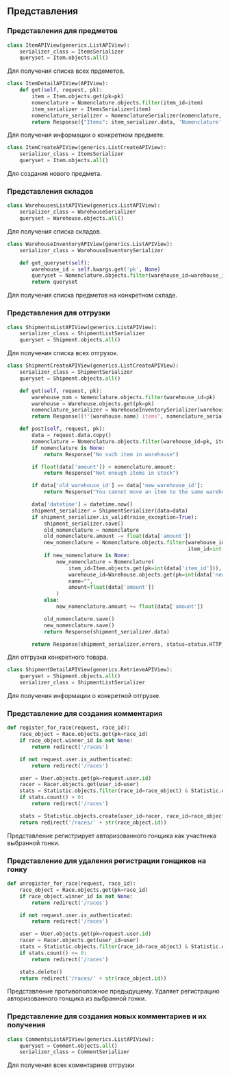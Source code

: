 ## Представления

### Представления для предметов
```py
class ItemAPIView(generics.ListAPIView):
    serializer_class = ItemsSerializer
    queryset = Item.objects.all()
```
Для получения списка всех прдеметов.

```py
class ItemDetailAPIView(APIView):
    def get(self, request, pk):
        item = Item.objects.get(pk=pk)
        nomenclature = Nomenclature.objects.filter(item_id=item)
        item_serializer = ItemsSerializer(item)
        nomenclature_serializer = NomenclatureSerializer(nomenclature, many=True)
        return Response({"Items": item_serializer.data, 'Nomenclature': nomenclature_serializer.data})
```
Для получения информации о конкретном предмете.

```py
class ItemCreateAPIView(generics.ListCreateAPIView):
    serializer_class = ItemsSerializer
    queryset = Item.objects.all()
```
Для создания нового предмета.

### Представления складов
```py
class WarehousesListAPIView(generics.ListAPIView):
    serializer_class = WarehouseSerializer
    queryset = Warehouse.objects.all()
```
Для получения списка складов.

```py
class WarehouseInventoryAPIView(generics.ListAPIView):
    serializer_class = WarehouseInventorySerializer

    def get_queryset(self):
        warehouse_id = self.kwargs.get('pk', None)
        queryset = Nomenclature.objects.filter(warehouse_id=warehouse_id)
        return queryset
```
Для получения списка предметов на конкретном складе.

### Представления для отгрузки
```py
class ShipmentsListAPIView(generics.ListAPIView):
    serializer_class = ShipmentListSerializer
    queryset = Shipment.objects.all()
```
Для получения списка всех отгрузок.

```py
class ShipmentCreateAPIView(generics.ListCreateAPIView):
    serializer_class = ShipmentSerializer
    queryset = Shipment.objects.all()

    def get(self, request, pk):
        warehouse_nom = Nomenclature.objects.filter(warehouse_id=pk)
        warehouse = Warehouse.objects.get(pk=pk)
        nomenclature_serializer = WarehouseInventorySerializer(warehouse_nom, many=True)
        return Response((f"{warehouse.name} items", nomenclature_serializer.data))

    def post(self, request, pk):
        data = request.data.copy()
        nomenclature = Nomenclature.objects.filter(warehouse_id=pk, item_id=int(data['item_id'])).first()
        if nomenclature is None:
            return Response("No such item in warehouse")

        if float(data['amount']) > nomenclature.amount:
            return Response("Not enough items in stock")

        if data['old_warehouse_id'] == data['new_warehouse_id']:
            return Response("You cannot move an item to the same warehouse")

        data['datetime'] = datetime.now()
        shipment_serializer = ShipmentSerializer(data=data)
        if shipment_serializer.is_valid(raise_exception=True):
            shipment_serializer.save()
            old_nomenclature = nomenclature
            old_nomenclature.amount -= float(data['amount'])
            new_nomenclature = Nomenclature.objects.filter(warehouse_id=int(data['new_warehouse_id']),
                                                           item_id=int(data['item_id'])).first()
            if new_nomenclature is None:
                new_nomenclature = Nomenclature(
                    item_id=Item.objects.get(pk=int(data['item_id'])),
                    warehouse_id=Warehouse.objects.get(pk=int(data['new_warehouse_id'])),
                    name="",
                    amount=float(data['amount'])
                )
            else:
                new_nomenclature.amount += float(data['amount'])

            old_nomenclature.save()
            new_nomenclature.save()
            return Response(shipment_serializer.data)

        return Response(shipment_serializer.errors, status=status.HTTP_400_BAD_REQUEST)
```
Для отгрузки конкретного товара.

```py
class ShipmentDetailAPIView(generics.RetrieveAPIView):
    queryset = Shipment.objects.all()
    serializer_class = ShipmentListSerializer
```
Для получения информации о конкретной отгрузке.

### Представление для создания комментария
```py
def register_for_race(request, race_id):
    race_object = Race.objects.get(pk=race_id)
    if race_object.winner_id is not None:
        return redirect('/races')

    if not request.user.is_authenticated:
        return redirect('/races')

    user = User.objects.get(pk=request.user.id)
    racer = Racer.objects.get(user_id=user)
    stats = Statistic.objects.filter(race_id=race_object) & Statistic.objects.filter(user_id=racer)
    if stats.count() > 0:
        return redirect('/races')

    stats = Statistic.objects.create(user_id=racer, race_id=race_object)
    return redirect('/races/' + str(race_object.id))
``` 
Представление регистрирует авторизованного гонщика как участника выбранной гонки.

### Представление для удаления регистрации гонщиков на гонку
```py
def unregister_for_race(request, race_id):
    race_object = Race.objects.get(pk=race_id)
    if race_object.winner_id is not None:
        return redirect('/races')

    if not request.user.is_authenticated:
        return redirect('/races')

    user = User.objects.get(pk=request.user.id)
    racer = Racer.objects.get(user_id=user)
    stats = Statistic.objects.filter(race_id=race_object) & Statistic.objects.filter(user_id=racer)
    if stats.count() <= 0:
        return redirect('/races')

    stats.delete()
    return redirect('/races/' + str(race_object.id))
```
Представление противоположное предыдущему.
Удаляет регистрацию авторизованного гонщика из выбранной гонки.

### Представление для создания новых комментариев и их получения
```py
class CommentsListAPIView(generics.ListAPIView):
    queryset = Comment.objects.all()
    serializer_class = CommentSerializer
```
Для получения всех коментариев отгрузки